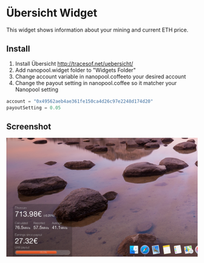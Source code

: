 # Übersicht Widget
This widget shows information about your mining and current ETH price.

## Install
1. Install Übersicht http://tracesof.net/uebersicht/
2. Add nanopool.widget folder to "Widgets Folder"
3. Change account variable in nanopool.coffeeto your desired account
4. Change the payout setting in nanopool.coffee so it matcher your Nanopool setting

```javascript
account = "0x49562aeb4ae361fe150ca4d26c97e2248d174d20"
payoutSetting = 0.05
```

## Screenshot
![alt text](https://github.com/onedee88/nanopool.widget/blob/master/screenshot.png?raw=true "Screenshot")
